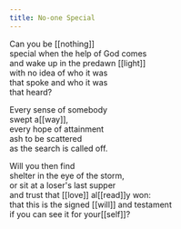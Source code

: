```yaml
---
title: No-one Special
---
```


Can you be [[nothing]]  
special when the help of God comes  
and wake up in the predawn [[light]]  
with no idea of who it was  
that spoke and who it was  
that heard?  
  
Every sense of somebody   
swept a[[way]],  
every hope of attainment  
ash to be scattered  
as the search is called off.  
  
Will you then find  
shelter in the eye of the storm,  
or sit at a loser's last supper  
and trust that [[love]] al[[read]]y won:  
that this is the signed [[will]] and testament  
if you can see it for your[[self]]?  